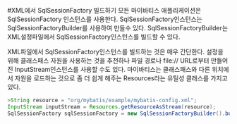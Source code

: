 #XML에서 SqlSessionFactory 빌드하기
모든 마이바티스 애플리케이션은 SqlSessionFactory 인스턴스를 사용한다.
SqlSessionFactory인스턴스는 SqlSessionFactoryBuilder를 사용하여 만들수 있다. 
SqlSessionFactoryBuilder는 XML설정파일에서 SqlSessionFactory인스턴스를 빌드할 수 있다.

XML파일에서 SqlSessionFactory인스턴스를 빌드하는 것은 매우 간단한다. 
설정을 위해 클래스패스 자원을 사용하는 것을 추천하나 파일 경로나 
file:// URL로부터 만들어진 InputStream인스턴스를 사용할 수도 있다. 
마이바티스는 클래스패스와 다른 위치에서 자원을 로드하는 것으로 좀 더 쉽게 해주는
Resources라는 유틸성 클래스를 가지고 있다.

```java
>String resource = "org/mybatis/example/mybatis-config.xml";
InputStream inputStream = Resources.getResourceAsStream(resource);
SqlSessionFactory sqlSessionFactory = new SqlSessionFactoryBuilder().build(inputStream);
```